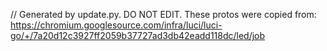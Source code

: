 // Generated by update.py. DO NOT EDIT.
These protos were copied from:
https://chromium.googlesource.com/infra/luci/luci-go/+/7a20d12c3927ff2059b37727ad3db42eadd118dc/led/job
